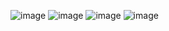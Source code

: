 ![image](https://github.com/viktordanchev/ConsoleGames-CSharp/assets/115632936/3e387fdd-9526-4259-adbf-5ab34d4d706f)
![image](https://github.com/viktordanchev/ConsoleGames-CSharp/assets/115632936/83bd6a19-f308-474d-b0b6-c3d7c62a1ce6)
![image](https://github.com/viktordanchev/ConsoleGames-CSharp/assets/115632936/5939ce06-6832-41d1-b7b5-77ad497491ea)
![image](https://github.com/viktordanchev/ConsoleGames-CSharp/assets/115632936/871086fa-513c-4cc3-b179-e74765aa8925)
